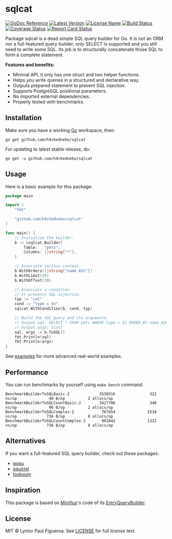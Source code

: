 # sqlcat

[![GoDoc Reference](https://img.shields.io/badge/godoc-reference-blue)](https://pkg.go.dev/github.com/h4ckedneko/sqlcat)
[![Latest Version](https://img.shields.io/github/v/release/h4ckedneko/sqlcat?label=latest)](https://github.com/h4ckedneko/sqlcat/releases)
[![License Name](https://img.shields.io/github/license/h4ckedneko/sqlcat?color=blue)](https://github.com/h4ckedneko/sqlcat/blob/master/LICENSE)
[![Build Status](https://img.shields.io/github/workflow/status/h4ckedneko/sqlcat/Testing)](https://github.com/h4ckedneko/sqlcat/actions?query=workflow:Testing)
[![Coverage Status](https://gocover.io/_badge/github.com/h4ckedneko/sqlcat)](https://gocover.io/github.com/h4ckedneko/sqlcat)
[![Report Card Status](https://goreportcard.com/badge/github.com/h4ckedneko/sqlcat)](https://goreportcard.com/report/github.com/h4ckedneko/sqlcat)

Package sqlcat is a dead simple SQL query builder for Go. It is not an ORM nor a full-featured query builder, only SELECT is supported and you still need to write some SQL. Its job is to structurally concatenate those SQL to form a complete statement.

**Features and benefits:**

-   Minimal API, it only has one struct and two helper functions.
-   Helps you write queries in a structured and declarative way.
-   Outputs prepared statement to prevent SQL injection.
-   Supports PostgreSQL positional parameters.
-   No imported external dependencies.
-   Properly tested with benchmarks.

## Installation

Make sure you have a working [Go](https://golang.org/doc/install) workspace, then:

```
go get github.com/h4ckedneko/sqlcat
```

For updating to latest stable release, do:

```
go get -u github.com/h4ckedneko/sqlcat
```

## Usage

Here is a basic example for this package:

```go
package main

import (
	"fmt"

	"github.com/h4ckedneko/sqlcat"
)

func main() {
	// Initialize the builder.
	b := &sqlcat.Builder{
		Table:   "pets",
		Columns: []string{"*"},
	}

	// Associate various context.
	b.WithOrders([]string{"name ASC"})
	b.WithLimit(30)
	b.WithOffset(30)

	// Associate a condition.
	// It prevents SQL injection.
	typ := "cat"
	cond := "type = $n"
	sqlcat.WithCondition(b, cond, typ)

	// Build the SQL query and its arguments.
	// Output sql: SELECT * FROM pets WHERE type = $1 ORDER BY name ASC LIMIT 30 OFFSET 30
	// Output args: [cat]
	sql, args := b.ToSQL()
	fmt.Println(sql)
	fmt.Println(args)
}
```

See [examples](https://github.com/h4ckedneko/sqlcat/tree/master/examples) for more advanced real-world examples.

## Performance

You can run benchmarks by yourself using `make bench` command.

```
BenchmarkBuilderToSQLBasic-2             3536516               321 ns/op              40 B/op          2 allocs/op
BenchmarkBuilderToSQLCountBasic-2        3427706               348 ns/op              96 B/op          2 allocs/op
BenchmarkBuilderToSQLComplex-2            767654              1518 ns/op             736 B/op          8 allocs/op
BenchmarkBuilderToSQLCountComplex-2       901642              1322 ns/op             736 B/op          8 allocs/op
```

## Alternatives

If you want a full-featured SQL query builder, check out these packages:

-   [goqu](https://github.com/doug-martin/goqu)
-   [squirrel](https://github.com/Masterminds/squirrel)
-   [loukoum](https://github.com/ulule/loukoum)

## Inspiration

This package is based on [Miniflux](https://github.com/miniflux/v2)'s code of its [EntryQueryBuilder](https://github.com/miniflux/v2/blob/master/storage/entry_query_builder.go).

## License

MIT © Lyntor Paul Figueroa. See [LICENSE](https://github.com/h4ckedneko/sqlcat/blob/master/LICENSE) for full license text.
